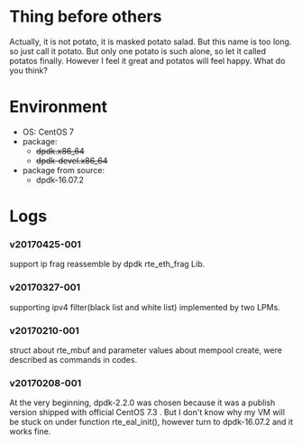 # Thing before others
  Actually, it is not potato, it is masked potato salad. But this name is too
  long. so just call it potato. But only one potato is such alone, so let it
  called potatos finally.
  However I feel it great and potatos will feel happy. What do you think?

# Environment
  * OS: CentOS 7
  * package:
      * ~~dpdk.x86_64~~
      * ~~dpdk-devel.x86_64~~
  * package from source:
      * dpdk-16.07.2

# Logs
### v20170425-001
support ip frag reassemble by dpdk rte_eth_frag Lib.

### v20170327-001
supporting ipv4 filter(black list and white list) implemented by two LPMs.

### v20170210-001
struct about rte_mbuf and parameter values about mempool create, were described
as commands in codes.

### v20170208-001
At the very beginning, dpdk-2.2.0 was chosen because it was a publish version 
shipped with official CentOS 7.3 . But I don't know why my VM will be stuck on
under function rte_eal_init(), however turn to dpdk-16.07.2 and it works fine.
